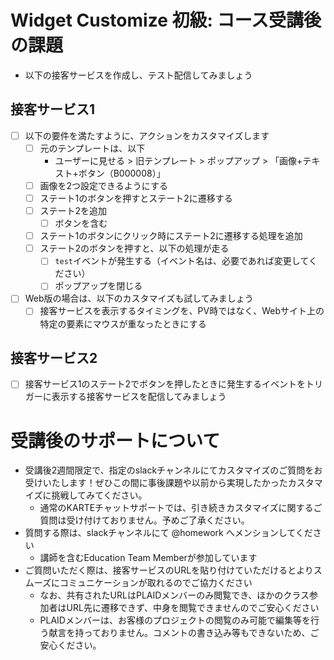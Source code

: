 # Widget Customize 初級: コース受講後の課題
- 以下の接客サービスを作成し、テスト配信してみましょう

## 接客サービス1
- [ ] 以下の要件を満たすように、アクションをカスタマイズします
    - [ ] 元のテンプレートは、以下
        - ユーザーに見せる > 旧テンプレート > ポップアップ > 「画像+テキスト+ボタン（B000008）」
    - [ ] 画像を2つ設定できるようにする
    - [ ] ステート1のボタンを押すとステート2に遷移する
    - [ ] ステート2を追加
        - [ ] ボタンを含む
    - [ ] ステート1のボタンにクリック時にステート2に遷移する処理を追加
    - [ ] ステート2のボタンを押すと、以下の処理が走る
        - [ ] `test`イベントが発生する（イベント名は、必要であれば変更してください）
        - [ ] ポップアップを閉じる
- [ ] Web版の場合は、以下のカスタマイズも試してみましょう
    - [ ] 接客サービスを表示するタイミングを、PV時ではなく、Webサイト上の特定の要素にマウスが重なったときにする

## 接客サービス2
- [ ] 接客サービス1のステート2でボタンを押したときに発生するイベントをトリガーに表示する接客サービスを配信してみましょう

# 受講後のサポートについて

- 受講後2週間限定で、指定のslackチャンネルにてカスタマイズのご質問をお受けいたします！ぜひこの間に事後課題や以前から実現したかったカスタマイズに挑戦してみてください。
  - 通常のKARTEチャットサポートでは、引き続きカスタマイズに関するご質問は受け付けておりません。予めご了承ください。
- 質問する際は、slackチャンネルにて @homework へメンションしてください
  - 講師を含むEducation Team Memberが参加しています
- ご質問いただく際は、接客サービスのURLを貼り付けていただけるとよりスムーズにコミュニケーションが取れるのでご協力ください
  - なお、共有されたURLはPLAIDメンバーのみ閲覧でき、ほかのクラス参加者はURL先に遷移できず、中身を閲覧できませんのでご安心ください
  - PLAIDメンバーは、お客様のプロジェクトの閲覧のみ可能で編集等を行う献言を持っておりません。コメントの書き込み等もできないため、ご安心ください。
